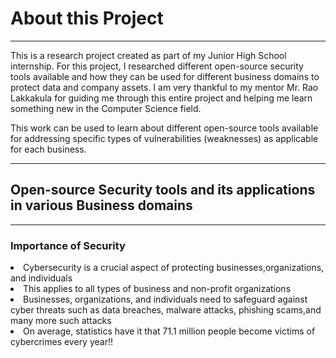 <H1> About this Project</H1>

****************************************************************************************
<P> This is a research project created as part of my Junior High School internship. For this project, I researched different open-source security tools available and how they can be used for different business domains to protect data and company assets. I am very thankful to my mentor Mr. Rao Lakkakula for guiding me through this entire project and helping me learn something new in the Computer Science field.   

  This work can be used to learn about different open-source tools available for addressing specific types of vulnerabilities (weaknesses) as applicable for each business. 
</P>

****************************************************************************************

<H2> Open-source Security tools and its applications in various Business domains </H2>

****************************************************************************************

<H3>Importance of Security</H3> 
  <li> Cybersecurity is a crucial aspect of protecting businesses,organizations, and individuals </li>
  <li> This applies to all types of business and non-profit organizations </li>
  <li> Businesses, organizations, and individuals need to safeguard against cyber threats such as data breaches, malware attacks, phishing scams,and many more such attacks </li>
   <li> On average, statistics have it that 71.1 million people become victims of cybercrimes every year!!</li>
